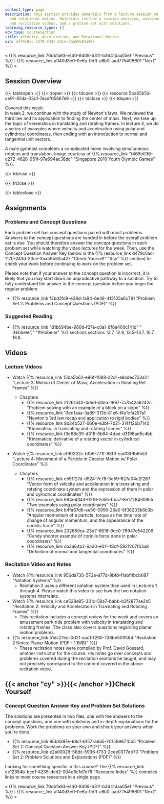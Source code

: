```yaml
---
content_type: page
description: This section provides materials from a lecture session on velocity, acceleration,
  and rotational motion. Materials include a session overview, assignments, lecture
  and recitation videos, and a problem set with solutions.
learning_resource_types: []
ocw_type: CourseSection
title: Velocity, Acceleration, and Rotational Motion
uid: d479c0ac-1170-243d-23ce-3aa59b83a427
---
```


« {{% resource_link 70dbfa93-e140-9409-6311-b3641daa05ef "Previous" %}} | {{% resource_link a040d3e0-0e6a-0dff-a6b0-aad775496601 "Next" %}} »

Session Overview
----------------

{{< tableopen >}}
{{< tropen >}}
{{< tdopen >}}
{{< resource 5ba65b5d-ce91-65da-05c1-7eadf05667e9 >}}
{{< tdclose >}}
{{< tdopen >}}


Covered this week:  
In week 2, we continue with the study of Newton's laws. We reviewed the third law and its application to finding the center of mass. Next, we take up the topic of kinematics in translating and rotating frames. In lecture 4, we do a series of examples where velocity and acceleration using polar and cylindrical coordinates, then ending with an introduction to normal and tangential unit vectors.

A male gymnast completes a complicated move involving simultaneous rotation and translation. Image courtesy of {{% resource_link "f469b036-c272-4828-951f-97e694ac38dc" "Singapore 2010 Youth Olympic Games" %}}.


{{< tdclose >}}

{{< trclose >}}

{{< tableclose >}}

Assignments
-----------

### Problems and Concept Questions

Each problem set has concept questions paired with most problems. Answers to the concept questions are handed in before the overall problem set is due. You should therefore answer the concept questions in each problem set while watching the video lectures for the week. Then, use the Concept Question Answer Key (below in the {{% resource_link d479c0ac-1170-243d-23ce-3aa59b83a427 "Check Yourself" "#cy" %}} section) to check your work before continuing to work on the problem set.

Please note that if your answer to the concept question is incorrect, it is likely that you may start down an unproductive pathway to a solution. Try to fully understand the answer to the concept question before you begin the regular problem.

*   {{% resource_link f3bd3fd9-e38d-1a84-6e48-413105a6c791 "Problem Set 2: Problems and Concept Questions (PDF)" %}}

### Suggested Reading

*   {{% resource_link "d1b694be-960d-f27a-c0a1-8f8a400c141d" "\[Hibbeler\]" "#Hibbeler" %}} sections sections 12.7, 12.8, 13.5–13.7, 16.7, 16.8.

Videos
------

### Lecture Videos

*   Watch {{% resource_link 13ba5b62-e96f-f088-22d1-e9adec733a21 "Lecture 3: Motion of Center of Mass; Acceleration in Rotating Ref. Frames" %}}
    *   Chapters
        *   {{% resource_link 21261640-4ded-d0ea-1897-7a7b42a8242c "Problem solving with an example of a block on a slope" %}}
        *   {{% resource_link 13ed1aaa-3a89-313b-81e6-f4e1cfa297a1 "Newton's 3rd law recap and application to rigid bodies" %}}
        *   {{% resource_link 9b24b527-660e-e3bf-7b21-314f12bb7140 "Kinematics: in translating and rotating frames" %}}
        *   {{% resource_link f3e68c39-d318-6b84-4dad-d3198ad5c4bb "Kinematics: derivative of a rotating vector in cylindrical coordinates" %}}

*   Watch {{% resource_link ef90202c-b1b9-771f-83f3-ead13f9b6b53 "Lecture 4: Movement of a Particle in Circular Motion w/ Polar Coordinates" %}}
    *   Chapters
        *   {{% resource_link e551f27d-d924-7e78-3d59-627a04e2f267 "Vector form of velocity and acceleration in a translating and rotating coordinate system and the expression of them in polar and cylindrical coordinates" %}}
        *   {{% resource_link 684e4343-02f6-2d5b-bba7-8e1728430955 "Two examples using polar coordinates" %}}
        *   {{% resource_link b4fa67d6-ee50-0956-26e0-6f38203b6b3b "Angular momentum of a particle, torque as the time rate of change of angular momentum, and the appearance of the coriolis force" %}}
        *   {{% resource_link 202650ca-23d7-6618-9cc0-76947e542206 "Candy shooter example of coriolis force done in polar coordinates" %}}
        *   {{% resource_link cb3a64b2-6a30-e011-f8df-592f207f03a8 "Definition of normal and tangential coordinates" %}}

### Recitation Video and Notes

*   Watch {{% resource_link 956da730-572a-a77d-9bfd-f1abf4bcb087 "Notation Systems" %}}
    *   Recitation 2 uses a different notation system than used in Lectures 1 through 4. Please watch this video to see how the two notation systems interrelate.
*   Watch {{% resource_link ce528e95-331c-59a7-babb-b3f2877ae2b5 "Recitation 2: Velocity and Acceleration in Translating and Rotating Frames" %}}
    *   This recitation includes a concept review for the week and covers an amusement park ride problem with velocity in translating and rotating frames. The class also covers questions regarding planar motion problems.
*   {{% resource_link 51ec27ed-0d21-aac1-f260-738be50ff564 "Recitation 2 Notes: Planar Motion (PDF - 1.1MB)" %}}
    *   These recitation notes were compiled by Prof. David Gossard, another instructor for the course. His notes go over concepts and problems covered during the recitation sections he taught, and may not precisely correspond to the content covered in the above recitation video.

{{< anchor "cy" >}}{{< /anchor >}}Check Yourself
------------------------------------------------

### Concept Question Answer Key and Problem Set Solutions

The solutions are presented in two files, one with the answers to the concept questions, and one with solutions and in-depth explanations for the problems. Work the problems on your own and check your answers when you're done.

*   {{% resource_link 95b8397e-98cf-6157-a665-201c898710b5 "Problem Set 2: Concept Question Answer Key (PDF)" %}}
*   {{% resource_link e2a00028-58dc-5936-f733-2cee0377eb70 "Problem Set 2: Problem Solutions and Explanations (PDF)" %}}

Looking for something specific in this course? The {{% resource_link ce12384b-bce1-4235-ded2-004c6c1d7e78 "Resource Index" %}} compiles links to most course resources in a single page.

« {{% resource_link 70dbfa93-e140-9409-6311-b3641daa05ef "Previous" %}} | {{% resource_link a040d3e0-0e6a-0dff-a6b0-aad775496601 "Next" %}} »